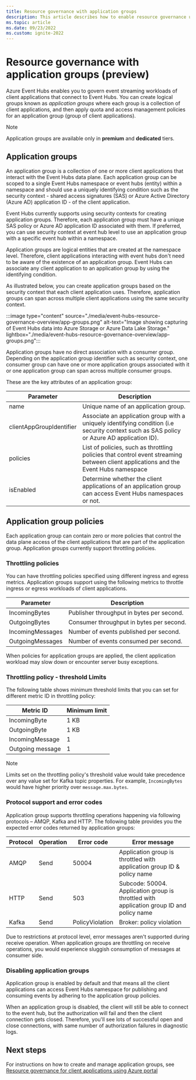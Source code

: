 ```yaml
---
title: Resource governance with application groups
description: This article describes how to enable resource governance using application groups.
ms.topic: article
ms.date: 09/23/2022
ms.custom: ignite-2022
---
```


# Resource governance with application groups (preview)

Azure Event Hubs enables you to govern event streaming workloads of client applications that connect to Event Hubs. You can create logical groups known as *application groups* where each group is a collection of client applications, and then apply quota and access management policies for an application group (group of client applications).  

> [!NOTE] 
> Application groups are available only in **premium** and **dedicated** tiers. 

## Application groups

An application group is a collection of one or more client applications that interact with the Event Hubs data plane. Each application group can be scoped to a single Event Hubs namespace or event hubs (entity) within a namespace and should use a uniquely identifying condition such as the security context - shared access signatures (SAS) or Azure Active Directory (Azure AD) application ID - of the client application. 

Event Hubs currently supports using security contexts for creating application groups. Therefore, each application group must have a unique SAS policy or Azure AD application ID associated with them. If preferred, you can use security context at event hub level to use an application group with a specific event hub within a namespace. 

Application groups are logical entities that are created at the namespace level. Therefore, client applications interacting with event hubs don't need to be aware of the existence of an application group. Event Hubs can associate any client application to an application group by using the identifying condition. 

As illustrated below, you can create application groups based on the security context that each client application uses. Therefore, application groups can span across multiple client applications using the same security context. 

:::image type="content" source="./media/event-hubs-resource-governance-overview/app-groups.png" alt-text="Image showing capturing of Event Hubs data into Azure Storage or Azure Data Lake Storage." lightbox="./media/event-hubs-resource-governance-overview/app-groups.png":::

Application groups have no direct association with a consumer group. Depending on the application group identifier such as security context, one consumer group can have one or more application groups associated with it or one application group can span across multiple consumer groups. 


These are the key attributes of an application group:  

| Parameter | Description | 
| ---- | ----------- | 
| name | Unique name of an application group. |
| clientAppGroupIdentifier | Associate an application group with a uniquely identifying condition (i.e security context such as SAS policy or Azure AD application ID). |
| policies | List of policies, such as throttling policies that control event streaming between client applications and the Event Hubs namespace|
| isEnabled | Determine whether the client applications of an application group can access Event Hubs namespaces or not. |


## Application group policies
Each application group can contain zero or more policies that control the data plane access of the client applications that are part of the application group. Application groups currently support throttling policies. 

### Throttling policies 
You can have throttling policies specified using different ingress and egress metrics. Application groups support using the following metrics to throttle ingress or egress workloads of client applications. 

| Parameter | Description | 
| ---- | ----------- | 
| IncomingBytes | Publisher throughput in bytes per second. |
| OutgoingBytes | Consumer throughput in bytes per second. |
| IncomingMessages | Number of events published per second. |
| OutgoingMessages | Number of events consumed per second. |

When policies for application groups are applied, the client application workload may slow down or encounter server busy exceptions.

### Throttling policy - threshold Limits	 

The following table shows minimum threshold limits that you can set for different metric ID in throttling policy: 

| Metric ID | Minimum limit |
| --------- | ------------- | 
| IncomingByte | 1 KB |
| OutgoingByte | 1 KB |
| IncomingMessage | 1  |
| Outgoing message | 1 |

> [!NOTE]
> Limits set on the throttling policy's threshold value would take precedence over any value set for Kafka topic properties. For example, `IncomingBytes` would have higher priority over `message.max.bytes`.  

### Protocol support and error codes 
 
Application group supports throttling operations happening via following protocols – AMQP, Kafka and HTTP. The following table provides you the expected error codes returned by application groups: 

| Protocol | Operation | Error code  | Error message |
| -------- | --------- | ---------- | ------------- |
| AMQP | Send | 50004 | Application group is throttled with application group ID & policy name |
| HTTP | Send | 503 | Subcode: 50004. Application group is throttled with application group ID and policy name  |
| Kafka | Send | PolicyViolation | Broker: policy violation |

Due to restrictions at protocol level, error messages aren't supported during receive operation. When application groups are throttling on receive operations, you would experience sluggish consumption of messages at consumer side.  

### Disabling application groups  

Application group is enabled by default and that means all the client applications can access Event Hubs namespace for publishing and consuming events by adhering to the application group policies. 

When an application group is disabled, the client will still be able to connect to the event hub, but the authorization will fail and then the client connection gets closed. Therefore, you'll see lots of successful open and close connections, with same number of authorization failures in diagnostic logs.

## Next steps
For instructions on how to create and manage application groups, see [Resource governance for client applications using Azure portal](resource-governance-with-app-groups.md)
